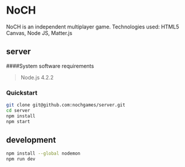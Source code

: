 
# NoCH
 NoCH is an independent multiplayer game.
 Technologies used:
 HTML5 Canvas,
 Node JS,
 Matter.js

## server

####System software requirements

> Node.js 4.2.2


### Quickstart

```bash
git clone git@github.com:nochgames/server.git
cd server
npm install
npm start
```

## development

```bash
npm install --global nodemon
npm run dev
```